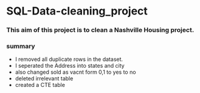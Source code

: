 # SQL-Data-cleaning_project

### This aim of this project is to clean a Nashville Housing project.

### summary 
* I removed all duplicate rows in the dataset.
* I seperated the Address into states and city
* also changed sold as vacnt form 0,1 to yes to no
* deleted irrelevant table
* created a CTE table

